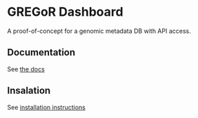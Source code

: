 # GREGoR Dashboard
A proof-of-concept for a genomic metadata DB with API access.

## Documentation 

See [the docs](/docs/)

## Insalation

See [installation instructions](/docs/install.md)